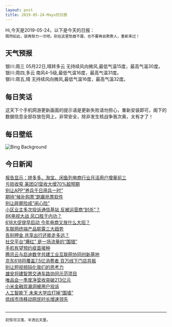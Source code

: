 ```yaml
---
layout: post
title: 2019-05-24-Mayx的日报
---
```


Hi,今天是2019-05-24，以下是今天的日报：<br><small>
既然如此，就再努力一次吧。别在这里愁眉不展，也不要再自欺欺人，重新来过！</small><!--more-->
## 天气预报
银川:周三 05月22日,晴转多云 无持续风向微风,最低气温15度，最高气温30度。<br>银川:周四,多云 南风4-5级,最低气温16度，最高气温31度。<br>银川:周五,晴 无持续风向微风,最低气温16度，最高气温32度。
## 每日笑话
这天下个手机网游更新画面的提示语是更新失败请勿担心，重新安装即可，阁下的数据信息全部存放在网上，非常安全，除非发生核战争我次奥，太有才了！
## 每日壁纸
![Bing Background](https://cn.bing.com/th?id=OHR.CuracaoTurtle_EN-US8979541301_1920x1080.jpg&rf=LaDigue_1920x1080.jpg&pid=hp "Green sea turtle with sardines near Playa Grandi, Curaçao (© yfhishinuma/Getty Images Plus)")
## 今日新闻

[报告显示：拼多多、淘宝、闲鱼列电商行业月活用户增量前三](http://it.people.com.cn/n1/2019/0524/c1009-31101547.html)   
[亏损收窄 美团Q1营收大增70%超预期](http://it.people.com.cn/n1/2019/0524/c1009-31100773.html)   
[别让APP“养兵千日用兵一时”](http://it.people.com.cn/n1/2019/0524/c1009-31100816.html)   
[期待“候补购票”跑赢抢票软件](http://it.people.com.cn/n1/2019/0524/c1009-31100845.html)   
[别让碎屏险成“闹心险”](http://it.people.com.cn/n1/2019/0524/c1009-31100850.html)   
[小区业主多次投诉通信基站 反被运营商“封杀”？](http://it.people.com.cn/n1/2019/0524/c1009-31100857.html)   
[8K电视大战 风口胜于内功？](http://it.people.com.cn/n1/2019/0524/c1009-31100883.html)   
[618大促提早启动 今年电商又放什么大招？](http://it.people.com.cn/n1/2019/0524/c1009-31100893.html)   
[车联网终端产品崭露三大趋势](http://it.people.com.cn/n1/2019/0524/c1009-31100925.html)   
[告别押金 共享出行还能走多远？](http://it.people.com.cn/n1/2019/0524/c1009-31100901.html)   
[社交平台“爆红” 是一场流量的“围猎”](http://it.people.com.cn/n1/2019/0524/c1009-31100955.html)   
[手机有望预约疫苗接种](http://it.people.com.cn/n1/2019/0524/c1009-31100986.html)   
[腾讯云与启迪数字共建工业互联网协同创新基地](http://it.people.com.cn/n1/2019/0524/c1009-31100939.html)   
[京东618将覆盖7.5亿消费者 百万线下门店共振](http://it.people.com.cn/n1/2019/0524/c1009-31100774.html)   
[别让短视频钝化我们的思考力](http://it.people.com.cn/n1/2019/0524/c1009-31100990.html)   
[雄安将建智慧交通车路协同示范项目](http://it.people.com.cn/n1/2019/0524/c1009-31100995.html)   
[唯品会一季度净营收突破213亿元](http://it.people.com.cn/n1/2019/0524/c1009-31100780.html)   
[小米金融现漏洞被用户投诉](http://it.people.com.cn/n1/2019/0524/c1009-31100783.html)   
[人工智能下 未来大学应打掉“围墙”](http://it.people.com.cn/n1/2019/0524/c1009-31101095.html)   
[低线市场移动网民时长增速领先](http://it.people.com.cn/n1/2019/0524/c1009-31101044.html)   
<br />

***

<small>初惊河汉落，半洒云天里。</small>
